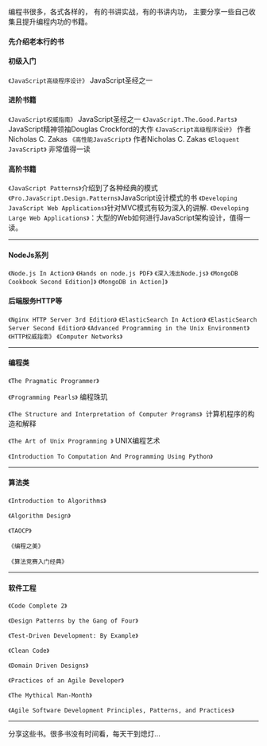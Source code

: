 编程书很多，各式各样的，
有的书讲实战，有的书讲内功，
主要分享一些自己收集且提升编程内功的书籍。

#### 先介绍老本行的书
#### 初级入门
`《JavaScript高级程序设计》` JavaScript圣经之一

#### 进阶书籍
`《JavaScript权威指南》`  JavaScript圣经之一
`《JavaScript.The.Good.Parts》` JavaScript精神领袖Douglas Crockford的大作
`《JavaScript高级程序设计》` 作者Nicholas C. Zakas
`《高性能JavaScript》` 作者Nicholas C. Zakas
`《Eloquent JavaScript》` 非常值得一读

#### 高阶书籍
`《JavaScript Patterns》`介绍到了各种经典的模式
`《Pro.JavaScript.Design.Patterns》`JavaScript设计模式的书
`《Developing JavaScript Web Applications》`针对MVC模式有较为深入的讲解.
`《Developing Large Web Applications》`：大型的Web如何进行JavaScript架构设计，值得一读。

---

#### NodeJs系列
`《Node.js In Action》`
`《Hands on node.js PDF》`
`《深入浅出Node.js》`
`《MongoDB Cookbook Second Edition]》`
`《MongoDB in Action]》`

#### 后端服务HTTP等
`《Nginx HTTP Server 3rd Edition》`
`《ElasticSearch In Action》`
`《ElasticSearch Server Second Edition》`
`《Advanced Programming in the Unix Environment》`
`《HTTP权威指南》`
`《Computer Networks》`

---

#### 编程类
`《The Pragmatic Programmer》`

`《Programming Pearls》` 编程珠玑

`《The Structure and Interpretation of Computer Programs》 `计算机程序的构造和解释

`《The Art of Unix Programming 》` UNIX编程艺术

`《Introduction To Computation And Programming Using Python》`

---


#### 算法类
`《Introduction to Algorithms》`

`《Algorithm Design》`

`《TAOCP》`

`《编程之美》`

`《算法竞赛入门经典》`

---

#### 软件工程

`《Code Complete 2》`

`《Design Patterns by the Gang of Four》`

`《Test-Driven Development: By Example》`

`《Clean Code》`

`《Domain Driven Designs》`

`《Practices of an Agile Developer》`

`《The Mythical Man-Month》`

`《Agile Software Development Principles, Patterns, and Practices》`

---


分享这些书。很多书没有时间看，每天干到熄灯...
